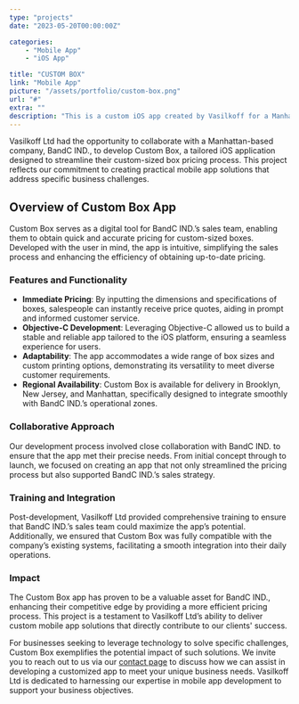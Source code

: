 ```yaml
---
type: "projects"
date: "2023-05-20T00:00:00Z"

categories:
    - "Mobile App"
    - "iOS App"

title: "CUSTOM BOX"
link: "Mobile App"
picture: "/assets/portfolio/custom-box.png"
url: "#"
extra: ""
description: "This is a custom iOS app created by Vasilkoff for a Manhattan-based company. It simplifies the process of getting pricing for custom-sized boxes and enables salespeople to get up-to-date pricing quickly and easily. The app is available for delivery in Brooklyn, New Jersey, and Manhattan."
---
```

Vasilkoff Ltd had the opportunity to collaborate with a Manhattan-based company, BandC IND., to develop Custom Box, a tailored iOS application designed to streamline their custom-sized box pricing process. This project reflects our commitment to creating practical mobile app solutions that address specific business challenges.

## Overview of Custom Box App
Custom Box serves as a digital tool for BandC IND.’s sales team, enabling them to obtain quick and accurate pricing for custom-sized boxes. Developed with the user in mind, the app is intuitive, simplifying the sales process and enhancing the efficiency of obtaining up-to-date pricing.

### Features and Functionality
- **Immediate Pricing**: By inputting the dimensions and specifications of boxes, salespeople can instantly receive price quotes, aiding in prompt and informed customer service.
- **Objective-C Development**: Leveraging Objective-C allowed us to build a stable and reliable app tailored to the iOS platform, ensuring a seamless experience for users.
- **Adaptability**: The app accommodates a wide range of box sizes and custom printing options, demonstrating its versatility to meet diverse customer requirements.
- **Regional Availability**: Custom Box is available for delivery in Brooklyn, New Jersey, and Manhattan, specifically designed to integrate smoothly with BandC IND.’s operational zones.

### Collaborative Approach
Our development process involved close collaboration with BandC IND. to ensure that the app met their precise needs. From initial concept through to launch, we focused on creating an app that not only streamlined the pricing process but also supported BandC IND.’s sales strategy.

### Training and Integration
Post-development, Vasilkoff Ltd provided comprehensive training to ensure that BandC IND.’s sales team could maximize the app’s potential. Additionally, we ensured that Custom Box was fully compatible with the company’s existing systems, facilitating a smooth integration into their daily operations.

### Impact
The Custom Box app has proven to be a valuable asset for BandC IND., enhancing their competitive edge by providing a more efficient pricing process. This project is a testament to Vasilkoff Ltd’s ability to deliver custom mobile app solutions that directly contribute to our clients' success.

For businesses seeking to leverage technology to solve specific challenges, Custom Box exemplifies the potential impact of such solutions. We invite you to reach out to us via our [contact page](https://vasilkoff.com/contact-us) to discuss how we can assist in developing a customized app to meet your unique business needs. Vasilkoff Ltd is dedicated to harnessing our expertise in mobile app development to support your business objectives.